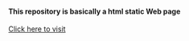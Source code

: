 #### This repository is basically a html static Web page
[Click here to visit](https://h3nsure.github.io/HTML_DIV/)
